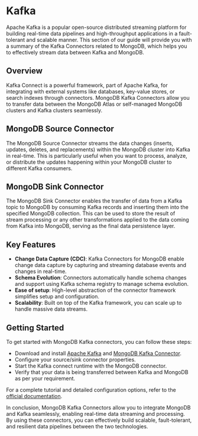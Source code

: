 # Kafka

Apache Kafka is a popular open-source distributed streaming platform for building real-time data pipelines and high-throughput applications in a fault-tolerant and scalable manner. This section of our guide will provide you with a summary of the Kafka Connectors related to MongoDB, which helps you to effectively stream data between Kafka and MongoDB.

## Overview

Kafka Connect is a powerful framework, part of Apache Kafka, for integrating with external systems like databases, key-value stores, or search indexes through connectors. MongoDB Kafka Connectors allow you to transfer data between the MongoDB Atlas or self-managed MongoDB clusters and Kafka clusters seamlessly.

## MongoDB Source Connector

The MongoDB Source Connector streams the data changes (inserts, updates, deletes, and replacements) within the MongoDB cluster into Kafka in real-time. This is particularly useful when you want to process, analyze, or distribute the updates happening within your MongoDB cluster to different Kafka consumers.

## MongoDB Sink Connector

The MongoDB Sink Connector enables the transfer of data from a Kafka topic to MongoDB by consuming Kafka records and inserting them into the specified MongoDB collection. This can be used to store the result of stream processing or any other transformations applied to the data coming from Kafka into MongoDB, serving as the final data persistence layer.

## Key Features

- **Change Data Capture (CDC)**: Kafka Connectors for MongoDB enable change data capture by capturing and streaming database events and changes in real-time.
- **Schema Evolution**: Connectors automatically handle schema changes and support using Kafka schema registry to manage schema evolution.
- **Ease of setup**: High-level abstraction of the connector framework simplifies setup and configuration.
- **Scalability**: Built on top of the Kafka framework, you can scale up to handle massive data streams.

## Getting Started

To get started with MongoDB Kafka connectors, you can follow these steps:

- Download and install [Apache Kafka](https://kafka.apache.org/downloads) and [MongoDB Kafka Connector](https://www.confluent.io/hub/mongodb/mongo-kafka-connect).
- Configure your source/sink connector properties.
- Start the Kafka connect runtime with the MongoDB connector.
- Verify that your data is being transferred between Kafka and MongoDB as per your requirement.

For a complete tutorial and detailed configuration options, refer to the [official documentation](https://docs.mongodb.com/kafka-connector/current/kafka-source/).

In conclusion, MongoDB Kafka Connectors allow you to integrate MongoDB and Kafka seamlessly, enabling real-time data streaming and processing. By using these connectors, you can effectively build scalable, fault-tolerant, and resilient data pipelines between the two technologies.